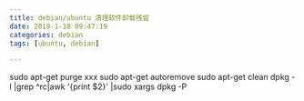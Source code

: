 ```yaml
---
title: debian/ubuntu 清理软件卸载残留
date: 2019-1-18 09:47:19
categories: debian
tags: [ubuntu, debian]

---
```


sudo apt-get purge xxx
sudo apt-get autoremove
sudo apt-get clean
dpkg -l |grep ^rc|awk '{print $2}' |sudo xargs dpkg -P
